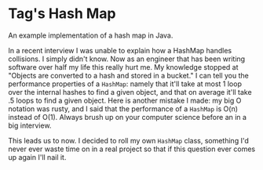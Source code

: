 # Tag's Hash Map

An example implementation of a hash map in Java.

In a recent interview I was unable to explain how a HashMap handles collisions. I simply didn't know. Now as an engineer
that has been writing software over half my life this really hurt me. My knowledge stopped at "Objects are converted to
a hash and stored in a bucket." I can tell you the performance properties of a `HashMap`: namely that it'll take at most
1 loop over the internal hashes to find a given object, and that on average it'll take .5 loops to find a given object.
Here is another mistake I made: my big O notation was rusty, and I said that the performance of a `HashMap` is O(n)
instead of O(1). Always brush up on your computer science before an in a big interview.

This leads us to now. I decided to roll my own `HashMap` class, something I'd never ever waste time on in a real project
so that if this question ever comes up again I'll nail it.
